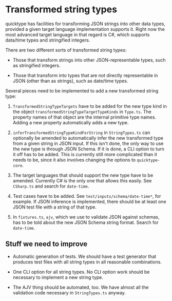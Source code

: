 # Transformed string types

quicktype has facilities for transforming JSON strings into other data types, provided a given target language implementation supports it. Right now the most advanced target language in that regard is C#, which supports data/time types and stringified integers.

There are two different sorts of transformed string types:

-   Those that transform strings into other JSON-representable types, such as stringified integers.

-   Those that transform into types that are not directly representable in JSON (other than as strings), such as date/time types.

Several pieces need to be implemented to add a new transformed string type:

1.  `TransformedStringTypeTargets` have to be added for the new type kind in the object `transformedStringTypeTargetTypeKinds` in `Type.ts`. The property names of that object are the internal primitive type names. Adding a new property automatically adds a new type.

2.  `inferTransformedStringTypeKindForString` in `StringTypes.ts` can optionally be amended to automatically infer the new transformed type from a given string in JSON input. If this isn't done, the only way to use the new type is through JSON Schema. If it is done, a CLI option to turn it off has to be added. This is currently still more complicated than it needs to be, since it also involves changing the options to `quicktype-core`.

3.  The target languages that should support the new type have to be amended. Currently C# is the only one that allows this easily. See `CSharp.ts` and search for `date-time`.

4.  Test cases have to be added. See `test/inputs/schema/date-time*`, for example. If JSON inference is implemented, there should be at least one JSON test file with a string of that type.

5.  In `fixtures.ts`, `ajv`, which we use to validate JSON against schemas, has to be told about the new JSON Schema string format. Search for `date-time`.

## Stuff we need to improve

-   Automatic generation of tests. We should have a test generator that produces test files with all string types in all reasonable combinations.

-   One CLI option for all string types. No CLI option work should be necessary to implement a new string type.

-   The AJV thing should be automated, too. We have almost all the validation code necessary in `StringTypes.ts` anyway.
